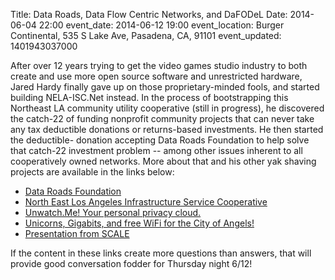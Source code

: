 Title: Data Roads, Data Flow Centric Networks, and DaFODeL
Date: 2014-06-04 22:00
event_date: 2014-06-12 19:00
event_location: Burger Continental, 535 S Lake Ave, Pasadena, CA, 91101
event_updated: 1401943037000

After over 12 years trying to get the video games studio industry to both
create and use more open source software and unrestricted hardware, Jared
Hardy finally gave up on those proprietary-minded fools, and started building
NELA-ISC.Net instead. In the process of bootstrapping this Northeast LA
community utility cooperative (still in progress), he discovered the catch-22
of funding nonprofit community projects that can never take any tax deductible
donations or returns-based investments. He then started the deductible-
donation accepting Data Roads Foundation to help solve that catch-22
investment problem -- among other issues inherent to all cooperatively owned
networks. More about that and his other yak shaving projects are available in
the links below:

* [Data Roads Foundation](http://DataRoads.org/)
* [North East Los Angeles Infrastructure Service Cooperative](http://NELA-ISC.Net/)
* [Unwatch.Me! Your personal privacy cloud.](http://Unwatch.Me/)
* [Unicorns, Gigabits, and free WiFi for the City of Angels!](http://igg.me/at/Unicorns-and-Gigabits-LA/)
* [Presentation from SCALE](https://docs.google.com/presentation/d/10SpOWcKH0IbjZkwJbMB2l4hcZm-lH2tlOi7qimz__-w/edit?usp=sharing)

If the content in these links create more questions than answers, that will
provide good conversation fodder for Thursday night 6/12!


